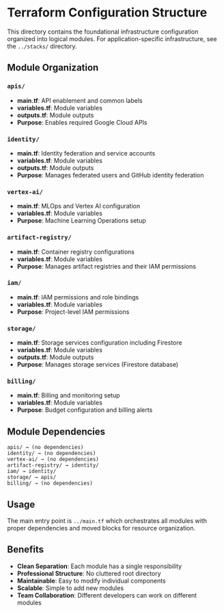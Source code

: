# Terraform Configuration Structure

This directory contains the foundational infrastructure configuration organized into logical modules. For application-specific infrastructure, see the `../stacks/` directory.

## Module Organization

### `apis/`
- **main.tf**: API enablement and common labels
- **variables.tf**: Module variables
- **outputs.tf**: Module outputs
- **Purpose**: Enables required Google Cloud APIs

### `identity/`
- **main.tf**: Identity federation and service accounts
- **variables.tf**: Module variables
- **outputs.tf**: Module outputs
- **Purpose**: Manages federated users and GitHub identity federation

### `vertex-ai/`
- **main.tf**: MLOps and Vertex AI configuration
- **variables.tf**: Module variables
- **Purpose**: Machine Learning Operations setup

### `artifact-registry/`
- **main.tf**: Container registry configurations
- **variables.tf**: Module variables
- **Purpose**: Manages artifact registries and their IAM permissions

### `iam/`
- **main.tf**: IAM permissions and role bindings
- **variables.tf**: Module variables
- **Purpose**: Project-level IAM permissions

### `storage/`
- **main.tf**: Storage services configuration including Firestore
- **variables.tf**: Module variables
- **outputs.tf**: Module outputs
- **Purpose**: Manages storage services (Firestore database)



### `billing/`
- **main.tf**: Billing and monitoring setup
- **variables.tf**: Module variables
- **Purpose**: Budget configuration and billing alerts

## Module Dependencies

```
apis/ → (no dependencies)
identity/ → (no dependencies)
vertex-ai/ → (no dependencies)
artifact-registry/ → identity/
iam/ → identity/
storage/ → apis/
billing/ → (no dependencies)
```

## Usage

The main entry point is `../main.tf` which orchestrates all modules with proper dependencies and moved blocks for resource organization.

## Benefits

- **Clean Separation**: Each module has a single responsibility
- **Professional Structure**: No cluttered root directory
- **Maintainable**: Easy to modify individual components
- **Scalable**: Simple to add new modules
- **Team Collaboration**: Different developers can work on different modules 